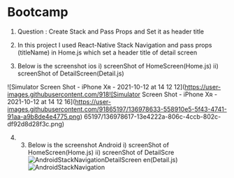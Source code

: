 # Bootcamp
1.  Question : Create Stack and Pass Props and Set it as header title

2. In this project I used React-Native Stack Navigation and pass props (titleName) in Home.js which set a header title of detail screen
3. Below is the screenshot ios i) screenShot of HomeScreen(Home.js) ii) screenShot of DetailScreen(Detail.js)

![Simulator Screen Shot - iPhone Xʀ - 2021-10-12 at 14 12 12](https://user-images.githubusercontent.com/918![Simulator Screen Shot - iPhone Xʀ - 2021-10-12 at 14 12 16](https://user-images.githubusercontent.com/91865197/136978633-558910e5-5f43-4741-91aa-a9b8de4e4775.png)
65197/136978617-13e4222a-806c-4ccb-802c-df92d8d28f3c.png)

4. 3. Below is the screenshot Android i) screenShot of HomeScreen(Home.js) ii) screenShot of DetailScre![AndroidStackNavigationDetailScreen](https://user-images.githubusercontent.com/91865197/136978722-7c10daae-f86d-43be-9df6-5ee18c2aaf1a.png)
en(Detail.js)
![AndroidStackNavigation](https://user-images.githubusercontent.com/91865197/136978732-504b4071-7d74-4b2a-8c80-bb535164ad6b.png)
